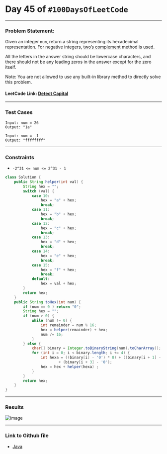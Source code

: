 # Day 45 of `#100DaysOfLeetCode`

___
### Problem Statement:  
Given an integer `num`, return a string representing its hexadecimal representation. For negative integers, [two’s complement](https://en.wikipedia.org/wiki/Two%27s_complement) method is used.

All the letters in the answer string should be lowercase characters, and there should not be any leading zeros in the answer except for the zero itself.

Note: You are not allowed to use any built-in library method to directly solve this problem.

#### LeetCode Link: [Detect Capital](https://leetcode.com/problems/detect-capital/description/)
___


### Test Cases
```
Input: num = 26
Output: "1a"
```
```
Input: num = -1
Output: "ffffffff"
```
___

### Constraints 
* `-2^31 <= num <= 2^31 - 1`

```java
class Solution {
    public String helper(int val) {
        String hex = "";
        switch (val) {
            case 10:
                hex = "a" + hex;
                break;
            case 11:
                hex = "b" + hex;
                break;
            case 12:
                hex = "c" + hex;
                break;
            case 13:
                hex = "d" + hex;
                break;
            case 14:
                hex = "e" + hex;
                break;
            case 15:
                hex = "f" + hex;
                break;
            default:
                hex = val + hex;
        }
        return hex;
    }
    public String toHex(int num) {
        if (num == 0 ) return "0";
        String hex = "";
        if (num > 0) {
            while (num != 0) {
                int remainder = num % 16;
                hex = helper(remainder) + hex;
                num /= 16;
            }
        } else {
            char[] binary = Integer.toBinaryString(num).toCharArray();
            for (int i = 0; i < binary.length; i += 4) {
                int hexa = ((binary[i] - '0') * 8) + ((binary[i + 1] - '0') * 4) + ((binary[i + 2] - '0') * 2)
                        + (binary[i + 3] - '0');
                hex = hex + helper(hexa) ;
            }
        }
        return hex;
    }
}
```
___
### Results
![image](https://user-images.githubusercontent.com/31382363/209479596-5e426d88-ae5c-4b40-84cb-3166434da909.png)

___

### Link to Github file  
* [Java](https://github.com/studentdevelops/100DaysOfLeetCode/blob/be9fc005b0eb6a444ffb3d2f6b06bb1274847226/Day45_Convert_To_Hexadecimal/code.java)
